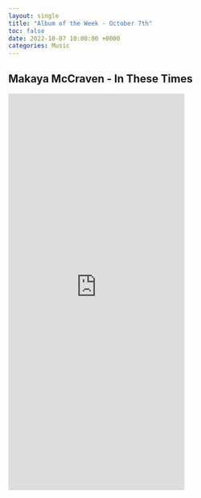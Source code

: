 ```yaml
---
layout: single
title: "Album of the Week - October 7th"
toc: false
date: 2022-10-07 10:00:00 +0000
categories: Music
---
```

## Makaya McCraven - In These Times

<iframe style="border: 0; width: 350px; height: 786px;" src="https://bandcamp.com/EmbeddedPlayer/album=1246560818/size=large/bgcol=ffffff/linkcol=0687f5/transparent=true/" seamless><a href="https://intlanthem.bandcamp.com/album/in-these-times">In These Times by Makaya McCraven</a></iframe>